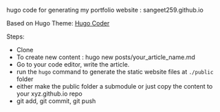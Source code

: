 hugo code for generating my portfolio website : sangeet259.github.io

Based on Hugo Theme: [Hugo Coder](https://github.com/luizdepra/hugo-coder/)

Steps:
- Clone
- To create new content : hugo new posts/your_article_name.md
- Go to your code editor, write the article.
- run the `hugo` command to generate the static website files at `./public` folder
- either make the public folder a submodule or just copy the content to your xyz.github.io repo
- git add, git commit, git push